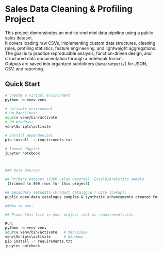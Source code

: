 # Sales Data Cleaning & Profiling Project

This project demonstrates an end-to-end mini data pipeline using a public sales dataset.  
It covers loading raw CSVs, implementing custom data structures, cleaning rules, profiling statistics, feature engineering, and lightweight aggregations.  
The goal is to practice reproducible analysis, function-driven design, and structured data documentation through a notebook format.  
Outputs are saved into organized subfolders (`data/outputs/`) for JSON, CSV, and reporting.

## Quick Start

```bash
# create a virtual environment
python -m venv venv

# activate environment
# On Mac/Linux:
source venv/bin/activate
# On Windows:
venv\Scripts\activate

# install dependencies
pip install -r requirements.txt

# launch Jupyter
jupyter notebook



### Data Sources

## Primary dataset (1000 Sales Records): ExcelBIAnalytics sample 
 (trimmed to 500 rows for this project)

## Secondary metadata (Product Catalogue / City lookup): 
public open-data catalogue samples & synthetic enhancements created for coursework.

##How to use:

## Place this file in your project root as requirements.txt.

Run:
python -m venv venv
source venv/bin/activate   # Mac/Linux
venv\Scripts\activate      # Windows
pip install -r requirements.txt
jupyter notebook
